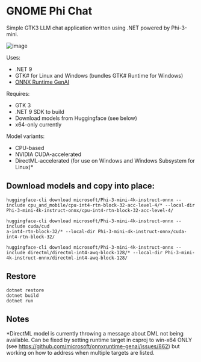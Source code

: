 # GNOME Phi Chat

Simple GTK3 LLM chat application written using .NET powered by Phi-3-mini.

![image](https://github.com/user-attachments/assets/e75189ba-cbb7-4e18-b58a-1a99703d48cb)

Uses:
* .NET 9
* GTK# for Linux and Windows (bundles GTK# Runtime for Windows)
* [ONNX Runtime GenAI](https://github.com/microsoft/onnxruntime-genai)

Requires:
* GTK 3
* .NET 9 SDK to build
* Download models from Huggingface (see below)
* x64-only currently

Model variants:
* CPU-based
* NVIDIA CUDA-accelerated
* DirectML-accelerated (for use on Windows and Windows Subsystem for Linux)*

## Download models and copy into place:

```
huggingface-cli download microsoft/Phi-3-mini-4k-instruct-onnx --include cpu_and_mobile/cpu-int4-rtn-block-32-acc-level-4/* --local-dir Phi-3-mini-4k-instruct-onnx/cpu-int4-rtn-block-32-acc-level-4/

huggingface-cli download microsoft/Phi-3-mini-4k-instruct-onnx --include cuda/cud
a-int4-rtn-block-32/* --local-dir Phi-3-mini-4k-instruct-onnx/cuda-int4-rtn-block-32/

huggingface-cli download microsoft/Phi-3-mini-4k-instruct-onnx --include directml/directml-int4-awq-block-128/* --local-dir Phi-3-mini-4k-instruct-onnx/directml-int4-awq-block-128/
```

## Restore

```
dotnet restore
dotnet build
dotnet run
```

## Notes

*DirectML model is currently throwing a message about DML not being available. Can be fixed by setting runtime target in csproj to win-x64 ONLY (see https://github.com/microsoft/onnxruntime-genai/issues/862) but working on how to address when multiple targets are listed.
